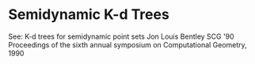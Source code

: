 # Semidynamic K-d Trees

See: K-d trees for semidynamic point sets
      Jon Louis Bentley
      SCG '90 Proceedings of the sixth annual symposium
      on Computational Geometry, 1990